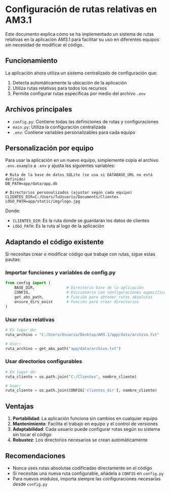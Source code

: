 # Configuración de rutas relativas en AM3.1

Este documento explica cómo se ha implementado un sistema de rutas relativas en la aplicación AM3.1 para facilitar su uso en diferentes equipos sin necesidad de modificar el código.

## Funcionamiento

La aplicación ahora utiliza un sistema centralizado de configuración que:

1. Detecta automáticamente la ubicación de la aplicación
2. Utiliza rutas relativas para todos los recursos
3. Permite configurar rutas específicas por medio del archivo `.env`

## Archivos principales

- `config.py`: Contiene todas las definiciones de rutas y configuraciones
- `main.py`: Utiliza la configuración centralizada
- `.env`: Contiene variables personalizables para cada equipo

## Personalización por equipo

Para usar la aplicación en un nuevo equipo, simplemente copia el archivo `.env.example` a `.env` y ajusta las siguientes variables:

```
# Ruta de la base de datos SQLite (se usa si DATABASE_URL no está definido)
DB_PATH=app/data/app.db

# Directorios personalizados (ajustar según cada equipo)
CLIENTES_DIR=C:/Users/TuUsuario/Documents/Clientes
LOGO_PATH=app/static/img/logo.jpg
```

Donde:
- `CLIENTES_DIR`: Es la ruta donde se guardarán los datos de clientes
- `LOGO_PATH`: Es la ruta al logo de la aplicación

## Adaptando el código existente

Si necesitas crear o modificar código que trabaje con rutas, sigue estas pautas:

### Importar funciones y variables de config.py

```python
from config import (
    BASE_DIR,              # Directorio base de la aplicación
    CONFIG,                # Diccionario con configuraciones específicas
    get_abs_path,          # Función para obtener rutas absolutas
    ensure_dirs_exist      # Función para crear directorios
)
```

### Usar rutas relativas

```python
# En lugar de:
ruta_archivo = "C:/Users/Usuario/Desktop/AM3.1/app/data/archivo.txt"

# Usar:
ruta_archivo = get_abs_path("app/data/archivo.txt")
```

### Usar directorios configurables

```python
# En lugar de:
ruta_cliente = os.path.join("C:/Clientes", nombre_cliente)

# Usar:
ruta_cliente = os.path.join(CONFIG['clientes_dir'], nombre_cliente)
```

## Ventajas

1. **Portabilidad**: La aplicación funciona sin cambios en cualquier equipo
2. **Mantenimiento**: Facilita el trabajo en equipo y el control de versiones
3. **Adaptabilidad**: Cada usuario puede configurar rutas según su sistema sin tocar el código
4. **Robustez**: Los directorios necesarios se crean automáticamente

## Recomendaciones

- Nunca uses rutas absolutas codificadas directamente en el código
- Si necesitas una nueva ruta configurable, añádela a `CONFIG` en `config.py`
- Para nuevos módulos, importa siempre las configuraciones necesarias desde `config.py`
